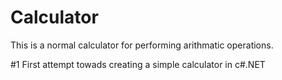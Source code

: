# Calculator
This is a normal calculator for performing arithmatic operations.

#1
First attempt towads creating a simple calculator in c#.NET